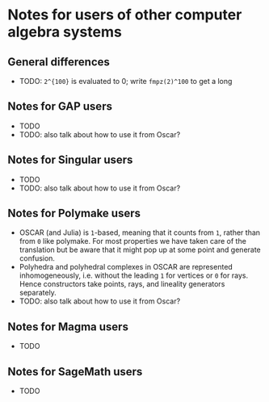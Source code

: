 # Notes for users of other computer algebra systems

## General differences

- TODO: ``2^{100}`` is evaluated to 0; write ``fmpz(2)^100`` to get
  a long

## Notes for GAP users

- TODO
- TODO: also talk about how to use it from Oscar?

## Notes for Singular users

- TODO
- TODO: also talk about how to use it from Oscar?

## Notes for Polymake users

- OSCAR (and Julia) is `1`-based, meaning that it counts from `1`, rather than
  from `0` like polymake. For most properties we have taken care of the
  translation but be aware that it might pop up at some point and generate
  confusion.
- Polyhedra and polyhedral complexes in OSCAR are represented inhomogeneously,
  i.e. without the leading `1` for vertices or `0` for rays. Hence constructors
  take points, rays, and lineality generators separately.
- TODO: also talk about how to use it from Oscar?

## Notes for Magma users

- TODO

## Notes for SageMath users

- TODO

